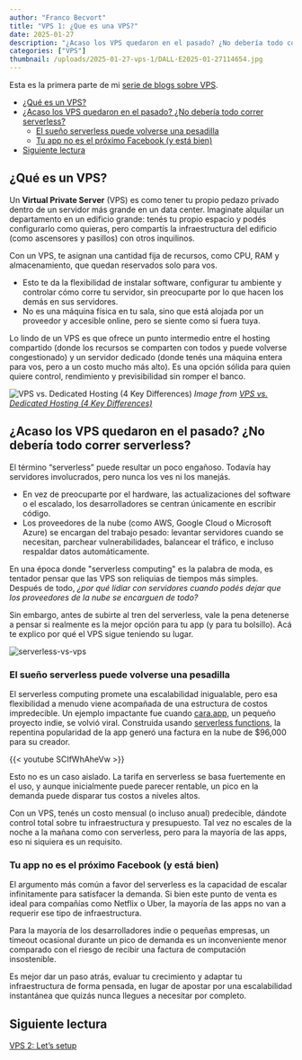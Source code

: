 ```yaml
---
author: "Franco Becvort"
title: "VPS 1: ¿Que es una VPS?"
date: 2025-01-27
description: "¿Acaso los VPS quedaron en el pasado? ¿No debería todo correr serverless?"
categories: ["VPS"]
thumbnail: /uploads/2025-01-27-vps-1/DALL·E2025-01-27114654.jpg
---
```


Esta es la primera parte de mi [serie de blogs sobre VPS](/es/categories/vps/).

<!-- TOC -->
  * [¿Qué es un VPS?](#qué-es-un-vps)
  * [¿Acaso los VPS quedaron en el pasado? ¿No debería todo correr serverless?](#acaso-los-vps-quedaron-en-el-pasado-no-debería-todo-correr-serverless)
    * [El sueño serverless puede volverse una pesadilla](#el-sueño-serverless-puede-volverse-una-pesadilla)
    * [Tu app no es el próximo Facebook (y está bien)](#tu-app-no-es-el-próximo-facebook-y-está-bien)
  * [Siguiente lectura](#siguiente-lectura)
<!-- TOC -->

## ¿Qué es un VPS?

Un **Virtual Private Server** (VPS) es como tener tu propio pedazo privado dentro de un servidor más grande en un data center. Imaginate alquilar un departamento en un edificio grande: tenés tu propio espacio y podés configurarlo como quieras, pero compartís la infraestructura del edificio (como ascensores y pasillos) con otros inquilinos.

Con un VPS, te asignan una cantidad fija de recursos, como CPU, RAM y almacenamiento, que quedan reservados solo para vos.

- Esto te da la flexibilidad de instalar software, configurar tu ambiente y controlar cómo corre tu servidor, sin preocuparte por lo que hacen los demás en sus servidores.
- No es una máquina física en tu sala, sino que está alojada por un proveedor y accesible online, pero se siente como si fuera tuya.

Lo lindo de un VPS es que ofrece un punto intermedio entre el hosting compartido (donde los recursos se comparten con todos y puede volverse congestionado) y un servidor dedicado (donde tenés una máquina entera para vos, pero a un costo mucho más alto). Es una opción sólida para quien quiere control, rendimiento y previsibilidad sin romper el banco.

![VPS vs. Dedicated Hosting (4 Key Differences)](/uploads/2025-01-27-vps-1/01_hosting_options_shared_vs_vps_vs_dedicated1.jpg)
_Image from [VPS vs. Dedicated Hosting (4 Key Differences)](https://www.dreamhost.com/blog/vps-vs-dedicated-hosting/)_

## ¿Acaso los VPS quedaron en el pasado? ¿No debería todo correr serverless?

El término “serverless” puede resultar un poco engañoso. Todavía hay servidores involucrados, pero nunca los ves ni los manejás.

- En vez de preocuparte por el hardware, las actualizaciones del software o el escalado, los desarrolladores se centran únicamente en escribir código.
- Los proveedores de la nube (como AWS, Google Cloud o Microsoft Azure) se encargan del trabajo pesado: levantar servidores cuando se necesitan, parchear vulnerabilidades, balancear el tráfico, e incluso respaldar datos automáticamente.

En una época donde "serverless computing" es la palabra de moda, es tentador pensar que las VPS son reliquias de tiempos más simples. Después de todo, _¿por qué lidiar con servidores cuando podés dejar que los proveedores de la nube se encarguen de todo?_

Sin embargo, antes de subirte al tren del serverless, vale la pena detenerse a pensar si realmente es la mejor opción para tu app (y para tu bolsillo). Acá te explico por qué el VPS sigue teniendo su lugar.

![serverless-vs-vps](/uploads/2025-01-27-vps-1/serverless-vs-vps.png)

### El sueño serverless puede volverse una pesadilla

El serverless computing promete una escalabilidad inigualable, pero esa flexibilidad a menudo viene acompañada de una estructura de costos impredecible. Un ejemplo impactante fue cuando [cara.app](https://cara.app/explore), un pequeño proyecto indie, se volvió viral. Construida usando [serverless functions](https://www.splunk.com/en_us/blog/learn/serverless-functions.html), la repentina popularidad de la app generó una factura en la nube de $96,000 para su creador.

{{< youtube SCIfWhAheVw >}}

Esto no es un caso aislado. La tarifa en serverless se basa fuertemente en el uso, y aunque inicialmente puede parecer rentable, un pico en la demanda puede disparar tus costos a niveles altos.

Con un VPS, tenés un costo mensual (o incluso anual) predecible, dándote control total sobre tu infraestructura y presupuesto. Tal vez no escales de la noche a la mañana como con serverless, pero para la mayoría de las apps, eso ni siquiera es un requisito.

### Tu app no es el próximo Facebook (y está bien)

El argumento más común a favor del serverless es la capacidad de escalar infinitamente para satisfacer la demanda. Si bien este punto de venta es ideal para compañías como Netflix o Uber, la mayoría de las apps no van a requerir ese tipo de infraestructura.

Para la mayoría de los desarrolladores indie o pequeñas empresas, un timeout ocasional durante un pico de demanda es un inconveniente menor comparado con el riesgo de recibir una factura de computación insostenible.

Es mejor dar un paso atrás, evaluar tu crecimiento y adaptar tu infraestructura de forma pensada, en lugar de apostar por una escalabilidad instantánea que quizás nunca llegues a necesitar por completo.

## Siguiente lectura

[VPS 2: Let&rsquo;s setup](/es/blog/2025-01-28-vps-2)